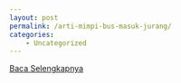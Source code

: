 ```yaml
---
layout: post
permalink: /arti-mimpi-bus-masuk-jurang/
categories:
    - Uncategorized
---
```


[Baca Selengkapnya](/09)